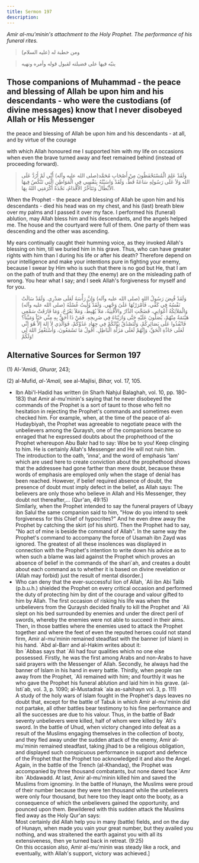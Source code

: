 ```yaml
---
title: Sermon 197
description: 
---
```


*Amir al-mu\'minin\'s attachment to the Holy Prophet. The performance of
his funeral rites.*

> ومن خطبة له (عليه السلام)

> ينبّه فيها على فضيلته لقبول قوله وأمره ونهيه

Those companions of Muhammad - the peace and blessing of Allah be upon
him and his descendants - who were the custodians (of divine messages)
know that I never disobeyed Allah or His Messenger
 -
the peace and blessing of Allah be upon him and his descendants - at
all, and by virtue of the courage

with which Allah honoured me I supported him with my life on occasions
when even the brave turned away and feet remained behind (instead of
proceeding forward).

> وَلَقَدْ عَلِمَ الْمُسْتَحْفَظُونَ مِنْ أَصْحَابِ مُحَمَّد(صلى الله عليه وآله) أَنِّي لَمْ أَرُدَّ عَلَى
> الله وَلاَ عَلَى رَسُولِهِ سَاعَةً قَطُّ، وَلَقَدْ وَاسَيْتُهُ بِنَفْسِي فِي الْمَوَاطِنِ الَّتي تَنْكُصُ
> فِيهَا الاْبْطَالُ وَتَتَأَخَّرُ الاْقْدَامُ، نَجْدَةً أَكْرَمَنِي اللهُ بِهَا.

When the Prophet - the peace and blessing of Allah be upon him and his
descendants - died his head was on my chest, and his (last) breath blew
over my palms and I passed it over my face. I performed his (funeral)
ablution, may Allah bless him and his descendants, and the angels helped
me. The house and the courtyard were full of them. One party of them was
descending and the other was ascending.

My ears continually caught their humming voice, as they invoked Allah\'s
blessing on him, till we buried him in his grave. Thus, who can have
greater rights with him than I during his life or after his death?
Therefore depend on your intelligence and make your intentions pure in
fighting your enemy, because I swear by Him who is such that there is no
god but He, that I am on the path of truth and that they (the enemy) are
on the misleading path of wrong. You hear what I say; and I seek
Allah\'s forgiveness for myself and for you.

> وَلَقَدْ قُبِضَ رَسُولُ اللهِ (صلى الله عليه وآله) وَإِنَّ رَأْسَهُ لَعَلَى صَدْرِي. وَلَقَدْ سَالَتْ
> نَفْسُهُ فِي كَفِّي، فَأَمْرَرْتُهَا عَلَىُ وَجْهِي. وَلَقَدْ وُلِّيتُ غُسْلَهُ (صلى الله عليه وآله)
> وَالْمَلاَئِكُةُ أَعْوَانِي، فَضَجَّتِ الدَّارُ والاْفْنِيَةُ، مَلاَ يُهْبِطُ، وَمَلاَ يَعْرُجُ، وَمَا فَارَقَتْ
> سَمْعِي هَيْنَمَةٌ مِنْهُمْ، يُصَلُّونَ عَلَيْهِ حَتَّى وَارَيْنَاهُ فِي ضَرِيحِهِ. فَمَنْ ذَا أَحَقُّ بِهِ مِنِّي
> حَيّاً وَمَيِّتاً؟ فَانْفُذُوا عَلَى بَصَائِرِكُمْ، وَلْتَصْدُقْ نِيَّاتُكُمْ فِي جِهَادِ عَدُوِّكُمْ، فَوَالَّذِي لاَ
> إِلهَ إِلاَّ هُوَ إِنِّي لَعَلَى جَادَّةِ الْحَقِّ، وَإِنَّهُمْ لَعَلَى مَزَلَّةِ الْبَاطِلِ. أَقُولُ مَا تَسْمَعُونَ،
> وَأَسْتَغْفِرُ اللهَ لِي وَلَكُمْ!

## Alternative Sources for Sermon 197

\(1\) Al-\'Amidi, *Ghurar,* 243;

\(2\) al-Mufid, *al-\'Amali,* see al-Majlisi, *Bihar,* vol. 17, 105.

-  Ibn Abi\'l-Hadid
    has written (in Sharh Nahjul Balaghah, vol. 10, pp. 180-183) that
    Amir al-mu\'minin\'s saying that he never disobeyed the commands of
    the Prophet is a sort of taunt to those who felt no hesitation in
    rejecting the Prophet\'s commands and sometimes even checked him.
    For example, when, at the time of the peace of al-Hudaybiyah, the
    Prophet was agreeable to negotiate peace with the unbelievers among
    the Quraysh, one of the companions became so enraged that he
    expressed doubts about the prophethood of the Prophet whereupon Abu
    Bakr had to say: Woe be to you! Keep clinging to him. He is
    certainly Allah\'s Messenger and He will not ruin him.\
    The introduction to the oath, \'inna\', and the word of emphasis
    \'lam\' which are used here to create conviction about the
    prophethood shows that the addressee had gone farther than mere
    doubt, because these words of emphasis are employed only when the
    stage of denial has been reached. However, if belief required
    absence of doubt, the presence of doubt must imply defect in the
    belief, as Allah says: The believers are only those who believe in
    Allah and His Messenger, they doubt not thereafter,\... (Qur\'an,
    49:15)\
    Similarly, when the Prophet intended to say the funeral prayers of
    Ubayy ibn Salul the same companion said to him, \"How do you intend
    to seek forgiveness for this Chief of hypocrites?\" And he even drew
    away the Prophet by catching the skirt (of his shirt). Then the
    Prophet had to say, \"No act of mine is beside the command of
    Allah\". In the same way the Prophet\'s command to accompany the
    force of Usamah ibn Zayd was ignored. The greatest of all these
    insolences was displayed in connection with the Prophet\'s intention
    to write down his advice as to when such a blame was laid against
    the Prophet which proves an absence of belief in the commands of the
    shari\`ah, and creates a doubt about each command as to whether it
    is based on divine revelation or (Allah may forbid) just the result
    of mental disorder.]
-  Who can deny that
    the ever-successful lion of Allah, \`Ali ibn Abi Talib (p.b.u.h.)
    shielded the Prophet on every critical occasion and performed the
    duty of protecting him by dint of the courage and valour gifted to
    him by Allah. The first occasion of risking his life was when the
    unbelievers from the Quraysh decided finally to kill the Prophet and
    \`Ali slept on his bed surrounded by enemies and under the direct
    peril of swords, whereby the enemies were not able to succeed in
    their aims. Then, in those battles where the enemies used to attack
    the Prophet together and where the feet of even the reputed heroes
    could not stand firm, Amir al-mu\'minin remained steadfast with the
    banner (of Islam) in his hand. \`Abd al-Barr and al-Hakim writes
    about it:\
    Ibn \`Abbas says that \`Ali had four qualities which no one else
    possessed. Firstly, he was the first among Arabs and non-Arabs to
    have said prayers with the Messenger of Allah. Secondly, he always
    had the banner of Islam in his hand in every battle. Thirdly, when
    people ran away from the Prophet, \`Ali remained with him; and
    fourthly it was he who gave the Prophet his funeral ablution and
    laid him in his grave. (al-Isti\`ab, vol. 3, p. 1090; al-Mustadrak
    \`ala as-sahihayn vol. 3, p. 111)\
    A study of the holy wars of Islam fought in the Prophet\'s days
    leaves no doubt that, except for the battle of Tabuk in which Amir
    al-mu\'minin did not partake, all other battles bear testimony to
    his fine performance and all the successes are due to his valour.
    Thus, in the battle of Badr seventy unbelievers were killed, half of
    whom were killed by \`Ali\'s sword. In the battle of Uhud, when
    victory changed into defeat as a result of the Muslims engaging
    themselves in the collection of booty, and they fled away under the
    sudden attack of the enemy, Amir al-mu\'minin remained steadfast,
    taking jihad to be a religious obligation, and displayed such
    conspicuous performance in support and defence of the Prophet that
    the Prophet too acknowledged it and also the Angel. Again, in the
    battle of the Trench (al-Khandaq), the Prophet was accompanied by
    three thousand combatants, but none dared face \`Amr ibn \`Abdawadd.
    At last, Amir al-mu\'minin killed him and saved the Muslims from
    ignominy. In the battle of Hunayn, the Muslims were proud of their
    number because they were ten thousand while the unbelievers were
    only four thousand, but here too they leapt onto the booty, as a
    consequence of which the unbelievers gained the opportunity, and
    pounced upon them. Bewildered with this sudden attack the Muslims
    fled away as the Holy Qur\'an says:\
    Most certainly did Allah help you in many (battle) fields, and on
    the day of Hunayn, when made you vain your great number, but they
    availed you nothing, and was straitened the earth against you with
    all its extensiveness, then ye turned back in retreat. (9:25)\
    On this occasion also, Amir al-mu\'minin was steady like a rock, and
    eventually, with Allah\'s support, victory was
    achieved.]